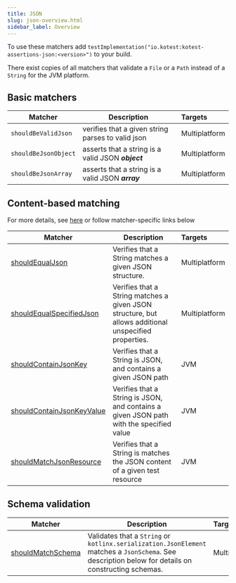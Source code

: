```yaml
---
title: JSON
slug: json-overview.html
sidebar_label: Overview
---
```


To use these matchers add `testImplementation("io.kotest:kotest-assertions-json:<version>")` to your build.

There exist copies of all matchers that validate a `File` or a `Path` instead of a `String` for the JVM platform.

## Basic matchers

| Matcher              | Description                                        | Targets       |
|----------------------|----------------------------------------------------|:--------------|
| `shouldBeValidJson`  | verifies that a given string parses to valid json  | Multiplatform |
| `shouldBeJsonObject` | asserts that a string is a valid JSON **_object_** | Multiplatform |
| `shouldBeJsonArray`  | asserts that a string is a valid JSON **_array_**  | Multiplatform |

## Content-based matching

For more details, see [here](content-json-matchers.html) or follow matcher-specific links below

| Matcher                                                                         | Description                                                                                          | Targets       |
|---------------------------------------------------------------------------------|------------------------------------------------------------------------------------------------------|:--------------|
| [shouldEqualJson](content-json-matchers.html#shouldequaljson)                   | Verifies that a String matches a given JSON structure.                                               | Multiplatform |
| [shouldEqualSpecifiedJson](content-json-matchers.html#shouldequalspecifiedjson) | Verifies that a String matches a given JSON structure, but allows additional unspecified properties. | Multiplatform |
| [shouldContainJsonKey](content-json-matchers.html#shouldcontainjsonkey)         | Verifies that a String is JSON, and contains a given JSON path                                       | JVM           |
| [shouldContainJsonKeyValue](content-json-matchers.html#shouldcontainjsonkey)    | Verifies that a String is JSON, and contains a given JSON path with the specified value              | JVM           |
| [shouldMatchJsonResource](content-json-matchers.html#shouldcontainjsonkey)      | Verifies that a String is matches the JSON content of a given test resource                          | JVM           |

## Schema validation
| Matcher                                        | Description                                                                                                                                         | Targets       |
|------------------------------------------------|-----------------------------------------------------------------------------------------------------------------------------------------------------|:--------------|
| [shouldMatchSchema](json-schema-matchers.html) | Validates that a `String` or `kotlinx.serialization.JsonElement` matches a `JsonSchema`. See description below for details on constructing schemas. | Multiplatform |
